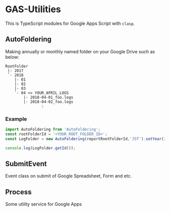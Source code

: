 # GAS-Utilities
This is TypeScript modules for Google Apps Script with `clasp`.

## AutoFoldering
Making annually or monthly named folder on your Google Drive such as below:
```
RootFolder
 |- 2017
 `- 2018
    |- 01
    |- 02
    |- 03
    `- 04 <= YOUR_APRIL_LOGS
        |- 2018-04-01_foo.logs
        |- 2018-04-02_foo.logs
                :
```
### Example
```TypeScript
import AutoFoldering from 'AutoFoldering';
const rootFolderId = '<YOUR_ROOT_FOLDER_ID>';
const LogFolder = new AutoFoldering(reportRootFolderId,'JST').setYear(2018).setMonth(04).getReportFolder();

console.log(LogFolder.getId());
```
## SubmitEvent
Event class on submit of Google Spreadsheet, Form and etc.

## Process
Some utility service for Google Apps 